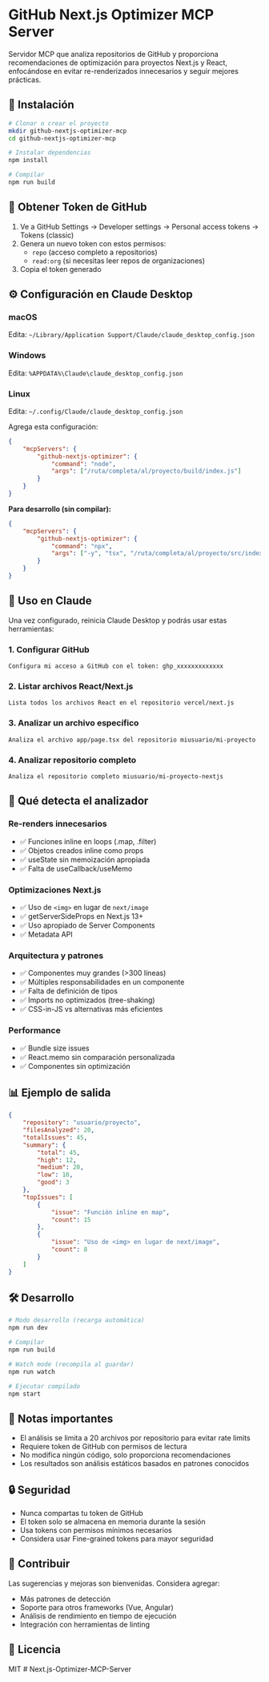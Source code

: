 # GitHub Next.js Optimizer MCP Server

Servidor MCP que analiza repositorios de GitHub y proporciona recomendaciones de optimización para proyectos Next.js y React, enfocándose en evitar re-renderizados innecesarios y seguir mejores prácticas.

## 🚀 Instalación

```bash
# Clonar o crear el proyecto
mkdir github-nextjs-optimizer-mcp
cd github-nextjs-optimizer-mcp

# Instalar dependencias
npm install

# Compilar
npm run build
```

## 🔑 Obtener Token de GitHub

1. Ve a GitHub Settings → Developer settings → Personal access tokens → Tokens (classic)
2. Genera un nuevo token con estos permisos:
    - `repo` (acceso completo a repositorios)
    - `read:org` (si necesitas leer repos de organizaciones)
3. Copia el token generado

## ⚙️ Configuración en Claude Desktop

### macOS

Edita: `~/Library/Application Support/Claude/claude_desktop_config.json`

### Windows

Edita: `%APPDATA%\Claude\claude_desktop_config.json`

### Linux

Edita: `~/.config/Claude/claude_desktop_config.json`

Agrega esta configuración:

```json
{
    "mcpServers": {
        "github-nextjs-optimizer": {
            "command": "node",
            "args": ["/ruta/completa/al/proyecto/build/index.js"]
        }
    }
}
```

**Para desarrollo (sin compilar):**

```json
{
    "mcpServers": {
        "github-nextjs-optimizer": {
            "command": "npx",
            "args": ["-y", "tsx", "/ruta/completa/al/proyecto/src/index.ts"]
        }
    }
}
```

## 📖 Uso en Claude

Una vez configurado, reinicia Claude Desktop y podrás usar estas herramientas:

### 1. Configurar GitHub

```
Configura mi acceso a GitHub con el token: ghp_xxxxxxxxxxxxx
```

### 2. Listar archivos React/Next.js

```
Lista todos los archivos React en el repositorio vercel/next.js
```

### 3. Analizar un archivo específico

```
Analiza el archivo app/page.tsx del repositorio miusuario/mi-proyecto
```

### 4. Analizar repositorio completo

```
Analiza el repositorio completo miusuario/mi-proyecto-nextjs
```

## 🎯 Qué detecta el analizador

### Re-renders innecesarios

-   ✅ Funciones inline en loops (.map, .filter)
-   ✅ Objetos creados inline como props
-   ✅ useState sin memoización apropiada
-   ✅ Falta de useCallback/useMemo

### Optimizaciones Next.js

-   ✅ Uso de `<img>` en lugar de `next/image`
-   ✅ getServerSideProps en Next.js 13+
-   ✅ Uso apropiado de Server Components
-   ✅ Metadata API

### Arquitectura y patrones

-   ✅ Componentes muy grandes (>300 líneas)
-   ✅ Múltiples responsabilidades en un componente
-   ✅ Falta de definición de tipos
-   ✅ Imports no optimizados (tree-shaking)
-   ✅ CSS-in-JS vs alternativas más eficientes

### Performance

-   ✅ Bundle size issues
-   ✅ React.memo sin comparación personalizada
-   ✅ Componentes sin optimización

## 📊 Ejemplo de salida

```json
{
    "repository": "usuario/proyecto",
    "filesAnalyzed": 20,
    "totalIssues": 45,
    "summary": {
        "total": 45,
        "high": 12,
        "medium": 20,
        "low": 10,
        "good": 3
    },
    "topIssues": [
        {
            "issue": "Función inline en map",
            "count": 15
        },
        {
            "issue": "Uso de <img> en lugar de next/image",
            "count": 8
        }
    ]
}
```

## 🛠️ Desarrollo

```bash
# Modo desarrollo (recarga automática)
npm run dev

# Compilar
npm run build

# Watch mode (recompila al guardar)
npm run watch

# Ejecutar compilado
npm start
```

## 📝 Notas importantes

-   El análisis se limita a 20 archivos por repositorio para evitar rate limits
-   Requiere token de GitHub con permisos de lectura
-   No modifica ningún código, solo proporciona recomendaciones
-   Los resultados son análisis estáticos basados en patrones conocidos

## 🔒 Seguridad

-   Nunca compartas tu token de GitHub
-   El token solo se almacena en memoria durante la sesión
-   Usa tokens con permisos mínimos necesarios
-   Considera usar Fine-grained tokens para mayor seguridad

## 🤝 Contribuir

Las sugerencias y mejoras son bienvenidas. Considera agregar:

-   Más patrones de detección
-   Soporte para otros frameworks (Vue, Angular)
-   Análisis de rendimiento en tiempo de ejecución
-   Integración con herramientas de linting

## 📄 Licencia

MIT
#   N e x t . j s - O p t i m i z e r - M C P - S e r v e r 
 
 
